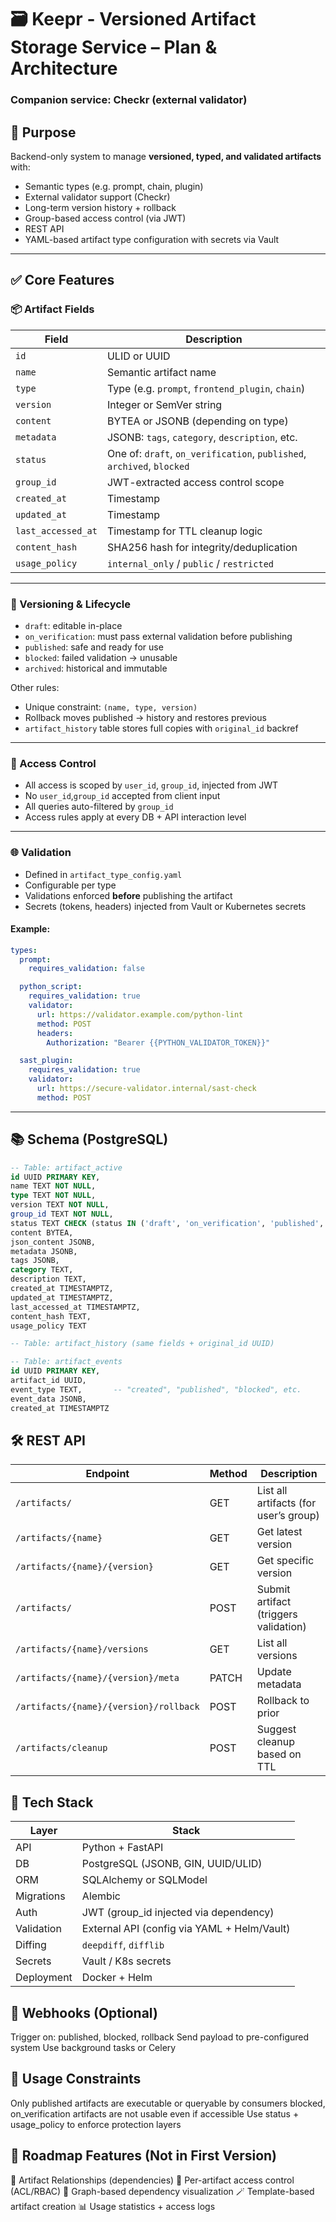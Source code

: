 # 🗃️ Keepr - Versioned Artifact Storage Service – Plan & Architecture
### Companion service: **Checkr** (external validator)


## 🎯 Purpose

Backend-only system to manage **versioned, typed, and validated artifacts** with:

- Semantic types (e.g. prompt, chain, plugin)
- External validator support (Checkr)
- Long-term version history + rollback
- Group-based access control (via JWT)
- REST API
- YAML-based artifact type configuration with secrets via Vault

---


## ✅ Core Features

### 📦 Artifact Fields

| Field               | Description                                      |
|--------------------|--------------------------------------------------|
| `id`               | ULID or UUID                                     |
| `name`             | Semantic artifact name                           |
| `type`             | Type (e.g. `prompt`, `frontend_plugin`, `chain`) |
| `version`          | Integer or SemVer string                         |
| `content`          | BYTEA or JSONB (depending on type)               |
| `metadata`         | JSONB: `tags`, `category`, `description`, etc.   |
| `status`           | One of: `draft`, `on_verification`, `published`, `archived`, `blocked` |
| `group_id`         | JWT-extracted access control scope               |
| `created_at`       | Timestamp                                         |
| `updated_at`       | Timestamp                                         |
| `last_accessed_at` | Timestamp for TTL cleanup logic                  |
| `content_hash`     | SHA256 hash for integrity/deduplication          |
| `usage_policy`     | `internal_only` / `public` / `restricted`        |

---

### 🔄 Versioning & Lifecycle

- `draft`: editable in-place
- `on_verification`: must pass external validation before publishing
- `published`: safe and ready for use
- `blocked`: failed validation → unusable
- `archived`: historical and immutable
  
Other rules:
- Unique constraint: `(name, type, version)`
- Rollback moves published → history and restores previous
- `artifact_history` table stores full copies with `original_id` backref

---

### 🔐 Access Control

- All access is scoped by `user_id`, `group_id`, injected from JWT
- No `user_id`,`group_id` accepted from client input
- All queries auto-filtered by `group_id`
- Access rules apply at every DB + API interaction level

---

### 🌐 Validation

- Defined in `artifact_type_config.yaml`
- Configurable per type
- Validations enforced **before** publishing the artifact
- Secrets (tokens, headers) injected from Vault or Kubernetes secrets

#### Example:
```yaml
types:
  prompt:
    requires_validation: false

  python_script:
    requires_validation: true
    validator:
      url: https://validator.example.com/python-lint
      method: POST
      headers:
        Authorization: "Bearer {{PYTHON_VALIDATOR_TOKEN}}"

  sast_plugin:
    requires_validation: true
    validator:
      url: https://secure-validator.internal/sast-check
      method: POST
```
---

## 📚 Schema (PostgreSQL)

```sql
-- Table: artifact_active
id UUID PRIMARY KEY,
name TEXT NOT NULL,
type TEXT NOT NULL,
version TEXT NOT NULL,
group_id TEXT NOT NULL,
status TEXT CHECK (status IN ('draft', 'on_verification', 'published', 'archived', 'blocked')),
content BYTEA,
json_content JSONB,
metadata JSONB,
tags JSONB,
category TEXT,
description TEXT,
created_at TIMESTAMPTZ,
updated_at TIMESTAMPTZ,
last_accessed_at TIMESTAMPTZ,
content_hash TEXT,
usage_policy TEXT

-- Table: artifact_history (same fields + original_id UUID)

-- Table: artifact_events
id UUID PRIMARY KEY,
artifact_id UUID,
event_type TEXT,       -- "created", "published", "blocked", etc.
event_data JSONB,
created_at TIMESTAMPTZ
```

## 🛠️ REST API
| Endpoint                                | Method | Description                               |
|-----------------------------------------|--------|-------------------------------------------|
| `/artifacts/`                           | GET    | List all artifacts (for user’s group)     |
| `/artifacts/{name}`                     | GET    | Get latest version                        |
| `/artifacts/{name}/{version}`           | GET    | Get specific version                      |
| `/artifacts/`                           | POST   | Submit artifact (triggers validation)     |
| `/artifacts/{name}/versions`            | GET    | List all versions                         |
| `/artifacts/{name}/{version}/meta`      | PATCH  | Update metadata                           |
| `/artifacts/{name}/{version}/rollback`  | POST   | Rollback to prior                         |
| `/artifacts/cleanup`                    | POST   | Suggest cleanup based on TTL              |


## 🔧 Tech Stack
| Layer       | Stack                                         |
|-------------|-----------------------------------------------|
| API         | Python + FastAPI                              |
| DB          | PostgreSQL (JSONB, GIN, UUID/ULID)            |
| ORM         | SQLAlchemy or SQLModel                        |
| Migrations  | Alembic                                       |
| Auth        | JWT (group_id injected via dependency)        |
| Validation  | External API (config via YAML + Helm/Vault)   |
| Diffing     | `deepdiff`, `difflib`                         |
| Secrets     | Vault / K8s secrets                           |
| Deployment  | Docker + Helm                                 |

## 📡 Webhooks (Optional)
Trigger on: published, blocked, rollback
Send payload to pre-configured system
Use background tasks or Celery

## 🚫 Usage Constraints
Only published artifacts are executable or queryable by consumers
blocked, on_verification artifacts are not usable even if accessible
Use status + usage_policy to enforce protection layers

## 🧭 Roadmap Features (Not in First Version)
🔗 Artifact Relationships (dependencies)
🪪 Per-artifact access control (ACL/RBAC)
🧠 Graph-based dependency visualization
🪄 Template-based artifact creation
📊 Usage statistics + access logs
